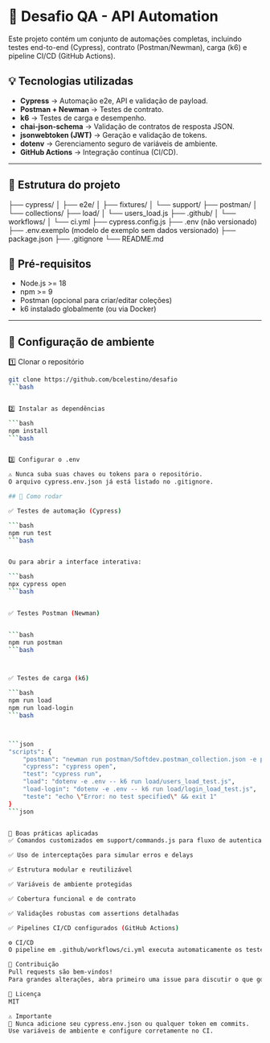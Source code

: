 # 🚀 Desafio QA - API Automation

Este projeto contém um conjunto de automações completas, incluindo testes end-to-end (Cypress), contrato (Postman/Newman), carga (k6) e pipeline CI/CD (GitHub Actions).


## 💡 Tecnologias utilizadas

- **Cypress** → Automação e2e, API e validação de payload.  
- **Postman + Newman** → Testes de contrato.  
- **k6** → Testes de carga e desempenho.  
- **chai-json-schema** → Validação de contratos de resposta JSON.  
- **jsonwebtoken (JWT)** → Geração e validação de tokens.  
- **dotenv** → Gerenciamento seguro de variáveis de ambiente.  
- **GitHub Actions** → Integração contínua (CI/CD).  

---

## 📁 Estrutura do projeto

├── cypress/
│ ├── e2e/
│ ├── fixtures/
│ └── support/
├── postman/
│ └── collections/
├── load/
│ └── users_load.js
├── .github/
│ └── workflows/
│ └── ci.yml
├── cypress.config.js
├── .env (não versionado)
├── .env.exemplo (modelo de exemplo sem dados versionado)
├── package.json
├── .gitignore
└── README.md

## 🧰 Pré-requisitos

- Node.js >= 18
- npm >= 9
- Postman (opcional para criar/editar coleções)
- k6 instalado globalmente (ou via Docker)

---

## 🔑 Configuração de ambiente

1️⃣ Clonar o repositório


```bash
git clone https://github.com/bcelestino/desafio
```bash


2️⃣ Instalar as dependências

```bash
npm install
```bash


3️⃣ Configurar o .env

⚠️ Nunca suba suas chaves ou tokens para o repositório.
O arquivo cypress.env.json já está listado no .gitignore.

## 🏃 Como rodar

✅ Testes de automação (Cypress)

```bash
npm run test
```bash


Ou para abrir a interface interativa:

```bash
npx cypress open
```bash


✅ Testes Postman (Newman)


```bash
npm run postman
```bash



✅ Testes de carga (k6)

```bash
npm run load
npm run load-login
```bash



```json
"scripts": {
    "postman": "newman run postman/Softdev.postman_collection.json -e postman/env_soft.postman_environment.json --reporters cli,html --reporter-html-export postman/report.html",
    "cypress": "cypress open",
    "test": "cypress run",
    "load": "dotenv -e .env -- k6 run load/users_load_test.js",
    "load-login": "dotenv -e .env -- k6 run load/login_load_test.js",
    "teste": "echo \"Error: no test specified\" && exit 1"
}
```json


🤝 Boas práticas aplicadas
✅ Comandos customizados em support/commands.js para fluxo de autenticação

✅ Uso de interceptações para simular erros e delays

✅ Estrutura modular e reutilizável

✅ Variáveis de ambiente protegidas

✅ Cobertura funcional e de contrato

✅ Validações robustas com assertions detalhadas

✅ Pipelines CI/CD configurados (GitHub Actions)

⚙️ CI/CD
O pipeline em .github/workflows/ci.yml executa automaticamente os testes em PRs ou pushs para a branch principal.

💬 Contribuição
Pull requests são bem-vindos!
Para grandes alterações, abra primeiro uma issue para discutir o que gostaria de modificar.

📄 Licença
MIT

⚠️ Importante
🔐 Nunca adicione seu cypress.env.json ou qualquer token em commits.
Use variáveis de ambiente e configure corretamente no CI.

